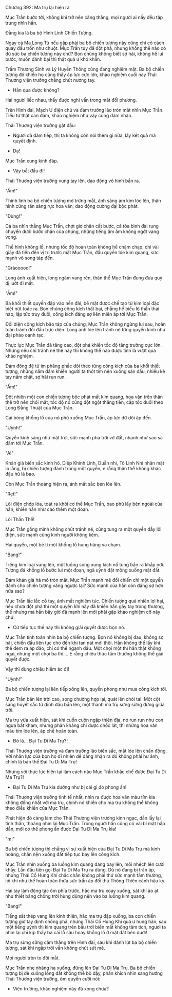 




Chương 392: Ma trụ lại hiện ra


Mục Trần bước tới, không khí trở nên căng thẳng, mọi người ai nấy đều tập trung nhìn hắn.

Đằng kia là ba bộ Hình Linh Chiến Tượng.

Ngay cả Ma Long Tử nếu gặp phải ba bộ chiến tượng này cũng chỉ có cách quay đầu trốn như chuột. Mục Trần tuy đã đột phá, nhưng không thể nào có đủ sức ba chiến tượng này chứ? Bọn chúng không biết sợ hãi, không hề lui bước, muốn đánh bại thì thật quá ư khó khăn.

Trầm Thương Sinh và Lý Huyền Thông cũng đang nghiêm mặt. Ba bộ chiến tượng đó khiến họ cũng thấy áp lực cực lớn, khảo nghiệm cuối này Thái Thương viện trưởng chẳng chút nương tay.

- Hắn qua được không?

Hai người liếc nhau, thấy được nghi vấn trong mắt đối phương.

Trên Hình đài, Mạch U điện chủ và đám trưởng lão tròn mắt nhìn Mục Trần. Tiểu tử thật can đảm, khảo nghiệm như vậy cũng dám nhận.

Thái Thương viện trưởng gật đầu:

- Ngươi đã dám tiếp, thì ta không còn nói thêm gì nữa, lấy kết quả mà quyết định.

- Dạ!

Mục Trần cung kính đáp.

- Vậy bắt đầu đi!

Thái Thương viện trưởng vung tay lên, dao động vô hình bắn ra.

"Ầm!"

Thình lình ba bộ chiến tượng mở trừng mắt, ánh sáng ám kim lóe lên, thân hình cứng rắn sáng rực hoa văn, dao động cường đại bộc phát.

"Đùng!"

Cả ba nhìn thẳng Mục Trần, chợt giơ chân cất bước, cả tòa bình đài rung chuyển dưới bước chân của chúng, những tiếng ầm ầm không ngớt vang vọng.

Thể hình không lồ, nhưng tốc độ hoàn toàn không hề chậm chạp, chỉ vài giây đã tiến đến vị trí trước mặt Mục Trần, đầu quyền lóe kim quang, sức mạnh vô song táp đến.

"Gràooooo!"

Long ảnh xuất hiện, long ngâm vang rền, thân thể Mục Trần đung đưa quỷ dị lướt đi mất.

"Ầm!"

Ba khối thiết quyền đập vào nền đài, bề mặt được chế tạo từ kim loại đặc biệt nứt toác ra. Bọn chúng công kích thất bại, chẳng hề biểu lộ thần thái nào, lập tức truy đuổi, công kích đáng sợ liên miên áp tới Mục Trần.

Đối diện công kích bão táp của chúng, Mục Trần không ngừng lui sau, hoàn toàn tránh đối đầu trực diện. Long ảnh lóe lên tránh né từng quyền kình như đại pháo oanh tạc.

Thực lực Mục Trần đã tăng cao, đột phá khiến tốc độ tăng trưởng cực lớn. Nhưng nếu chỉ tránh né thế này thì không thể nào được tính là vượt qua khảo nghiệm.

Đám đông đệ tử im phăng phắc dõi theo từng công kích của ba khối thiết tượng, những nắm đấm khiến người ta thót tim nện xuống sàn đấu, nhiều kẻ tay nắm chặt, sợ hãi run run.

"Ầm!"

Đột nhiên một con chiến tượng bộc phát mắt kim quang, hoa văn trên thân thể trở nên chói mắt, tốc độ nó cũng đột ngột thăng tiến, cấp tốc đuổi theo Long Đằng Thuật của Mục Trần.

Cái bóng khổng lồ của nó phủ xuống Mục Trần, áp lực dữ dội ập đến.

"Uỳnh!"

Quyền kình sáng như mặt trời, sức mạnh phá trời vỡ đất, nhanh như sao sa đấm tới Mục Trần.

"A!"

Khán giả biến sắc kinh hô. Diệp Khinh Linh, Duẫn nhi, Tô Linh Nhi nhăn mặt lo lắng, bị chiến tượng đánh trúng một quyền, e rằng thân thể không khác đậu hủ là bao.

Còn Mục Trần thoáng hiện ra, ánh mắt sắc bén lóe lên.

"Rẹt!"

Lôi điện chớp lóa, toát ra khỏi cơ thể Mục Trần, bao phủ lấy bên ngoài của hắn, khiến hắn như cao thêm một đoạn.

Lôi Thần Thể!

Mục Trần gồng mình không chút tránh né, cũng tung ra một quyền đầy lôi điện, sức mạnh cũng kinh người không kém.

Hai quyền, một bé tí một khổng lồ hung hăng va chạm.

"Bang!"

Tiếng kim loại vang lên, một luồng sóng xung kích nổ tung bắn ra khắp nơi. Tượng đá khổng lồ bước lui một đoạn, ngã uỳnh đặt mông xuống mặt đất.

Đám khán giả há mỏ tròn mắt, Mục Trần mạnh mẽ đối chiến chỉ một quyền đánh cho chiến tượng văng ngược lại? Sức mạnh của hắn còn đáng sợ hơn nữa sao?

Mục Trần lắc lắc cổ tay, ánh mắt nghiêm túc. Chiến tượng quả nhiên lợi hại, nếu chưa đột phá thì một quyền khi nãy đã khiến hắn gãy tay trọng thương, thế nhưng mà hắn bây giờ đã mạnh lên mới phải gặp khảo nghiệm cỡ này chứ.

- Cứ tiếp tục thế này thì không giải quyết được bọn nó.

Mục Trần tính toán nhìn ba bộ chiến tượng. Bọn nó không bị đau, không sợ hãi, chiến đấu liên tục cho đến khi tan nát mới thôi. Hắn không thể lấy khí thế đem ra áp đảo, chỉ có thể ngạnh đấu. Một chọi một thì hắn thật không ngại, nhưng một chọi ba thì.... E rằng chiêu thức tầm thường không thể giải quyết được.

Vậy thì dùng chiêu hiểm ác đi!

"Uỳnh!"

Ba bộ chiến tượng lại liên tiếp xông lên, quyền phong như mưa công kích tới.

Mục Trần bắn lên trời cao, song chưởng hợp lại, quát lên chói tai. Một cột sáng huyết sắc từ đỉnh đầu bắn lên, một thanh ma trụ sừng sững đứng giữa trời.

Ma trụ vừa xuất hiện, sát khí cuồn cuộn ngập thiên địa, nó run run như con ngựa bất kham, nhưng phản kháng chỉ được chốc lát, thì những hoa văn màu tím lóe lên, áp chế hoàn toàn.

- Đó là... Đại Tu Di Ma Trụ?!

Thái Thương viện trưởng và đám trưởng lão biến sắc, mắt lóe lên chấn động. Với nhãn lực của bọn họ dĩ nhiên dễ dàng nhận ra đó không phải hư ảnh, chính là bản thể Đại Tu Di Ma Trụ!

Nhưng với thực lực hiện tại làm cách nào Mục Trần khắc chế được Đại Tu Di Ma Trụ?!

- Đại Tu Di Ma Trụ kia dường như bị cái gì đó phong ấn!

Thái Thương viện trưởng tinh tế nhất, nhìn ra được hoa văn màu tím kia không đồng nhất với ma trụ, chính nó khiến cho ma trụ không thể không theo điều khiển của Mục Trần.

Phát hiện đó càng làm cho Thái Thương viện trưởng kinh ngạc, dần lấy lại tinh thần, thoáng nhìn lại Mục Trần. Trong người hắn cũng có vài bí mật hấp dẫn, mới có thể phong ấn được Đại Tu Di Ma Trụ kia!

"m!"

Ba bộ chiến tượng thì chẳng vì sự xuất hiện của Đại Tu Di Ma Trụ mà kinh hoảng, chân nện xuống đất tiếp tục bay lên công kích.

Mục Trần nhìn xuống ba luồng kim quang đang bay lên, môi nhếch lên cười khẩy. Lần đầu tiên gọi Đại Tu Di Ma Trụ ra dùng. Dù nó đang bị trấn áp, nhưng Thái Cổ Hung Khí chắc chắn không phải thứ sức mạnh tầm thường, lợi khí như thế hoàn toàn thừa sức trấn áp đối thủ Thông Thiên cảnh hậu kỳ.

Hai tay làm động tác ôm phía trước, hắc ma trụ xoay xuống, sát khí ào ạt như thiết bảng chống trời hùng dũng nện vào ba luồng kim quang.

"Bang!"

Tiếng sắt thép vang lên kinh thiên, hắc ma trụ đập xuống, ba con chiến tượng giơ tay định chống phá, nhưng Thái Cổ Hung Khí quá ư hung hãn, sau một tiếng uỳnh thì kim quang trên bầu trời biến mất không tăm tích, người ta nhìn lại chỉ kịp thấy ba cái lỗ sâu hoáy khổng lồ ở mặt đất bên dưới!

Ma trụ sừng sững cắm thẳng trên Hình đài, sau khi đánh lút ba bộ chiến tượng, sát khí ngập trời vẫn không chút sứt mẻ.

Mọi người tròn to đôi mắt.

Mục Trần nhẹ nhàng hạ xuống, đứng lên Đại Tu Di Ma Trụ. Ba bộ chiến tượng bị đè xuống lòng đất không thể bò dậy, phấn khích nhìn sang hướng Thái Thương viện trưởng, ôm quyền cười nói:

- Viện trưởng, khảo nghiệm này đã xong chưa?




